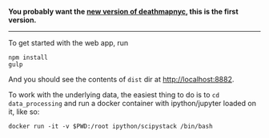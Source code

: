 **You probably want the [new version of deathmapnyc](https://github.com/zischwartz/deathmapnyc), this is the first version.**


--- 

To get started with the web app, run

```
npm install
gulp
```

And you should see the contents of `dist` dir at [http://localhost:8882](http://localhost:8882).

To work with the underlying data, the easiest thing to do is to `cd data_processing` and run a docker container with ipython/jupyter loaded on it, like so:

```
docker run -it -v $PWD:/root ipython/scipystack /bin/bash
```

